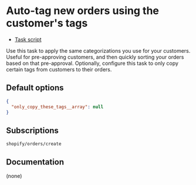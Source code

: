 # Auto-tag new orders using the customer's tags

* [Task script](./script.liquid)

Use this task to apply the same categorizations you use for your customers. Useful for pre-approving customers, and then quickly sorting your orders based on that pre-approval. Optionally, configure this task to only copy certain tags from customers to their orders.

## Default options

```json
{
  "only_copy_these_tags__array": null
}
```

## Subscriptions

```liquid
shopify/orders/create
```

## Documentation

(none)
